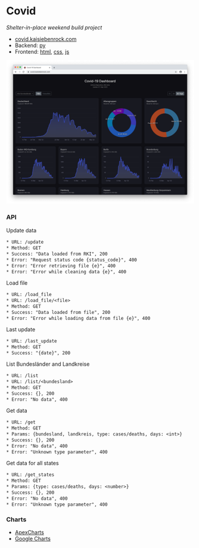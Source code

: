 # Covid
*Shelter-in-place weekend build project*


- [covid.kaisiebenrock.com](https://covid.kaisiebenrock.com)
- Backend: [py](https://github.com/siebenrock/covid/blob/master/app.py)
- Frontend: [html](https://github.com/siebenrock/covid/blob/master/index.html), [css](https://github.com/siebenrock/covid/blob/master/css/style.css), [js](https://github.com/siebenrock/covid/blob/master/js/script.js)

![covid-dashboard](covid-dashboard.png)


### API

Update data

```
* URL: /update
* Method: GET
* Success: "Data loaded from RKI", 200
* Error: "Request status code {status_code}", 400
* Error: "Error retrieving file {e}", 400
* Error: "Error while cleaning data {e}", 400
```

Load file

```
* URL: /load_file
* URL: /load_file/<file>
* Method: GET
* Success: "Data loaded from file", 200
* Error: "Error while loading data from file {e}", 400
```

Last update

```
* URL: /last_update
* Method: GET
* Success: "{date}", 200
```

List Bundesländer and Landkreise

```
* URL: /list
* URL: /list/<bundesland>
* Method: GET
* Success: {}, 200
* Error: "No data", 400
```

Get data

```
* URL: /get
* Method: GET
* Params: {bundesland, landkreis, type: cases/deaths, days: <int>}
* Success: {}, 200
* Error: "No data", 400
* Error: "Unknown type parameter", 400
```

Get data for all states

```
* URL: /get_states
* Method: GET
* Params: {type: cases/deaths, days: <number>}
* Success: {}, 200
* Error: "No data", 400
* Error: "Unknown type parameter", 400
```




### Charts

- [ApexCharts](https://apexcharts.com)
- [Google Charts](https://developers.google.com/chart/)

